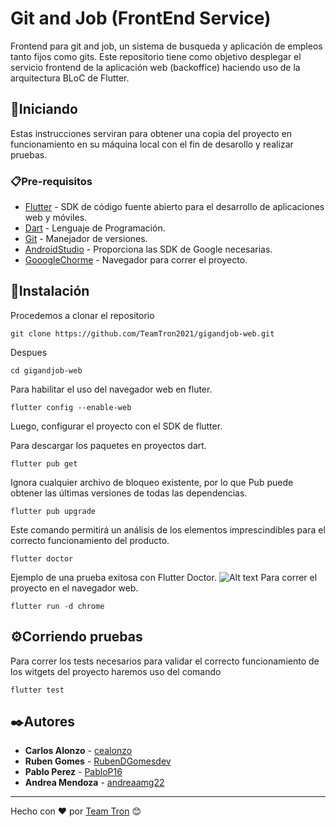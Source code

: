 # Git and Job (FrontEnd Service)
Frontend para git and job, un sistema de busqueda y aplicación de empleos tanto fijos como gits. Este repositorio tiene como objetivo desplegar el servicio frontend de la aplicación web (backoffice) haciendo uso de la arquitectura BLoC de Flutter.

## 🚀Iniciando 
Estas instrucciones serviran para obtener una copia del proyecto en funcionamiento en su máquina local con el fin de desarollo y realizar pruebas.

### 📋Pre-requisitos 
* [Flutter](https://flutter.dev/) - SDK de código fuente abierto para el desarrollo de aplicaciones web y móviles.
* [Dart](https://dart.dev/) - Lenguaje de Programación.
* [Git](https://git-scm.com/) - Manejador de versiones.
* [AndroidStudio](https://developer.android.com/studio) - Proporciona las SDK de Google necesarias.
* [GooogleChorme](https://www.google.com/intl/es/chrome/) - Navegador para correr el proyecto.

## 🔧Instalación 
Procedemos a clonar el repositorio
```
git clone https://github.com/TeamTron2021/gigandjob-web.git
```
Despues
```
cd gigandjob-web
```
Para habilitar el uso del navegador web en fluter.
```
flutter config --enable-web
```
Luego, configurar el proyecto con el SDK de flutter.

Para descargar los paquetes en proyectos dart.
```
flutter pub get
```
Ignora cualquier archivo de bloqueo existente, por lo que Pub puede obtener las últimas versiones de todas las dependencias.
```
flutter pub upgrade
```
Este comando permitirá un análisis de los elementos imprescindibles para el correcto funcionamiento del producto.
```
flutter doctor
```
Ejemplo de una prueba exitosa con Flutter Doctor.
![Alt text](https://ibb.co/gyvV0Z3 "Optional title")
Para correr el proyecto en el navegador web.
```
flutter run -d chrome
``` 
## ⚙️Corriendo pruebas
Para correr los tests necesarios para validar el correcto funcionamiento de los witgets del proyecto haremos uso del comando
```
flutter test
```
## ✒️Autores
* **Carlos Alonzo** - [cealonzo](https://github.com/cealonzo)
* **Ruben Gomes** - [RubenDGomesdev](https://github.com/RubenDGomesdev)
* **Pablo Perez** - [PabloP16](https://github.com/PabloP16)
* **Andrea Mendoza** - [andreaamg22](https://github.com/andreaamg22)

---
Hecho con ❤️ por [Team Tron](https://github.com/TeamTron2021) 😊
